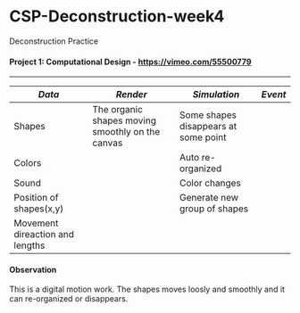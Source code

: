 # CSP-Deconstruction-week4

Deconstruction Practice

#### Project 1: Computational Design - https://vimeo.com/55500779
---
*Data* | *Render* | *Simulation* | *Event*
------------|------------|------------|------------
Shapes| The organic shapes moving smoothly on the canvas |Some shapes disappears at some point| 
Colors| | Auto re-organized|
Sound|  |Color changes
Position of shapes(x,y)| |Generate new group of shapes
Movement direaction and lengths| 

#### Observation
This is a digital motion work. The shapes moves loosly and smoothly and it can re-organized or disappears.
